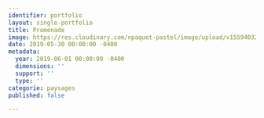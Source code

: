 ```yaml
---
identifier: portfolio
layout: single-portfolio
title: Promenade
image: https://res.cloudinary.com/npaquet-pastel/image/upload/v1559403256/Promenade%20pastel.jpg
date: 2019-05-30 00:00:00 -0400
metadata:
  year: 2019-06-01 00:00:00 -0400
  dimensions: ''
  support: ''
  type: ''
categorie: paysages
published: false

---
```

